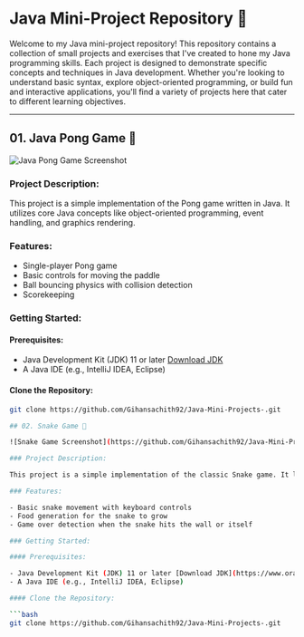 # Java Mini-Project Repository 🚀

Welcome to my Java mini-project repository! This repository contains a collection of small projects and exercises that I've created to hone my Java programming skills. Each project is designed to demonstrate specific concepts and techniques in Java development. Whether you're looking to understand basic syntax, explore object-oriented programming, or build fun and interactive applications, you'll find a variety of projects here that cater to different learning objectives.

---

## 01. Java Pong Game 🏓

![Java Pong Game Screenshot](https://github.com/Gihansachith92/Java-Mini-Projects-/assets/110083916/6d1fbc90-892a-4966-81a5-2b8cc37be0ba)

### Project Description:

This project is a simple implementation of the Pong game written in Java. It utilizes core Java concepts like object-oriented programming, event handling, and graphics rendering.

### Features:

- Single-player Pong game
- Basic controls for moving the paddle
- Ball bouncing physics with collision detection
- Scorekeeping

### Getting Started:

#### Prerequisites:

- Java Development Kit (JDK) 11 or later [Download JDK](https://www.oracle.com/java/technologies/javase/jdk17-archive-downloads.html)
- A Java IDE (e.g., IntelliJ IDEA, Eclipse)

#### Clone the Repository:

```bash
git clone https://github.com/Gihansachith92/Java-Mini-Projects-.git

## 02. Snake Game 🐍

![Snake Game Screenshot](https://github.com/Gihansachith92/Java-Mini-Projects-/assets/110083916/cf3ffe09-1cee-438a-9f2b-7b6aefca1989)

### Project Description:

This project is a simple implementation of the classic Snake game. It leverages basic Java concepts such as loops, conditionals, and array manipulation to create an engaging game experience.

### Features:

- Basic snake movement with keyboard controls
- Food generation for the snake to grow
- Game over detection when the snake hits the wall or itself

### Getting Started:

#### Prerequisites:

- Java Development Kit (JDK) 11 or later [Download JDK](https://www.oracle.com/java/technologies/javase/jdk17-archive-downloads.html)
- A Java IDE (e.g., IntelliJ IDEA, Eclipse)

#### Clone the Repository:

```bash
git clone https://github.com/Gihansachith92/Java-Mini-Projects-.git

